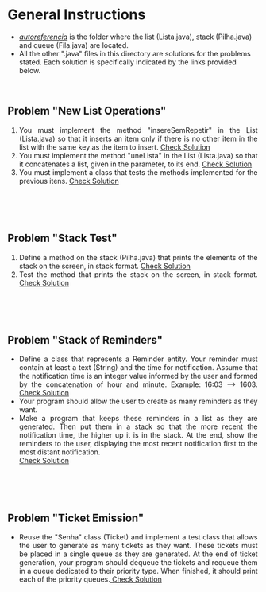 # General Instructions

* *[autoreferencia](./autoreferencia/)* is the folder where the list (Lista.java), stack (Pilha.java) and queue (Fila.java) are located.
* All the other ".java" files in this directory are solutions for the problems stated. Each solution is specifically indicated by the links provided below.

<section>
<div align="justify">
<br/>

<h2> Problem "New List Operations" </h2>
<ol>
  <li>
  You must implement the method "insereSemRepetir" in the List (Lista.java) so that it inserts an item only if there is no other item in the list with the same key as the item to insert. <a href="./autoreferencia/Lista.java#L72" target="_blank">Check Solution</a> 
  </li>
  <li>
  You must implement the method "uneLista" in the List (Lista.java) so that it concatenates a list, given in the parameter, to its end. <a href="./autoreferencia/Lista.java#L87" target="_blank">Check Solution</a> 
  </li>
  
  <li>
  You must implement a class that tests the methods implemented for the previous itens. <a href="./TestaListaAutoReferenciada.java" target="_blank">Check Solution</a> 
  </li>
</ol>
<br>
<br>
<br>
  
  
<h2> Problem "Stack Test" </h2>
<ol>
<li>
Define a method on the stack (Pilha.java) that prints the elements of the stack on the screen, in stack format. <a href="./autoreferencia/Pilha.java#L35" target="_blank">Check Solution</a> 
</li>
<li>
Test the method  that prints the stack on the screen, in stack format. <a href="./autoreferencia/Exercicio16.java" target="_blank">Check Solution</a> 
</li>
</ol>  
<br>
<br>
<br>
  
<h2> Problem "Stack of Reminders" </h2>
<ul>
  <li>
  Define a class that represents a Reminder entity. Your reminder must contain at least a text (String) and the time for notification. Assume that the notification time is an integer value informed by the user and formed by the concatenation of hour and minute. Example: 16:03 --> 1603. <a href="./Lembrete.java" target="_blank">Check Solution</a> 
  </li>
  <li>Your program should allow the user to create as many reminders as they want.</li>
  <li>Make a program that keeps these reminders in a list as they are generated. Then put them in a stack so that the more recent the notification time, the higher up it is in the stack. At the end, show the reminders to the user, displaying the most recent notification first to the most distant notification.</li>
  <a href="./Exercicio17.java" target="_blank">Check Solution</a> 
  </li>
</ul>  
<br>
<br>
<br>
  
<h2> Problem "Ticket Emission" </h2>
<ul>
  <li>
  Reuse the "Senha" class (Ticket) and implement a test class that allows the user to generate as many tickets as they want. These tickets must be placed in a single queue as they are generated. At the end of ticket generation, your program should dequeue the tickets and requeue them in a queue dedicated to their priority type. When finished, it should print each of the priority queues.<a href="./Exercicio23.java" target="_blank"> Check Solution</a>
  </li>
</ul>  
<br>
<br>
<br>



</div>   
</section>  
